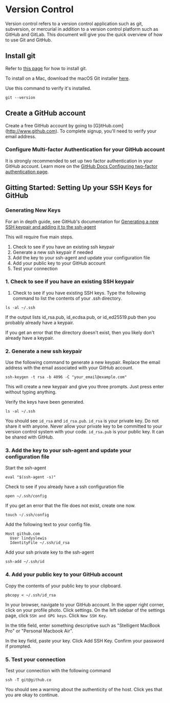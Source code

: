 # Version Control

Version control refers to a version control application such as git, subversion, or mercurial in addition to a version control platform such as GitHub and GitLab.  This document will give you the quick overview of how to use Git and GitHub.  

## Install git

Refer to [this page](https://git-scm.com/book/en/v2/Getting-Started-Installing-Git) for how to install git.  

To install on a Mac, download the macOS Git installer [here](https://git-scm.com/download/mac). 

Use this command to verify it's installed. 
```
git --version
```

## Create a GitHub account

Create a free GitHub account by going to [G]itHub.com](http://www.github.com).   To complete signup, you'll need to verify your email address.

### Configure Multi-factor Authentication for your GitHub account

It is strongly recommended to set up two factor authentication in your GitHub account.  Learn more on the [GitHub Docs Configuring two-factor authentication page](https://docs.github.com/en/authentication/securing-your-account-with-two-factor-authentication-2fa/configuring-two-factor-authentication). 

## Gitting Started: Setting Up your SSH Keys for GitHub

### Generating New Keys
For an in depth guide, see GitHub's documentation for [Generating a new SSH keypair and adding it to the ssh-agent](https://docs.github.com/en/authentication/connecting-to-github-with-ssh/generating-a-new-ssh-key-and-adding-it-to-the-ssh-agent)

This will require five main steps.
1. Check to see if you have an existing ssh keypair
1. Generate a new ssh keypair if needed
1. Add the key to your ssh-agent and update your configuration file
1. Add your public key to your GitHub account
1. Test your connection

### 1. Check to see if you have an existing SSH keypair

1. Check to see if you have existing SSH keys.  Type the following command to list the contents of your .ssh directory.  
```
ls -al ~/.ssh
```

If the output lists id_rsa.pub, id_ecdsa.pub, or id_ed25519.pub then you probably already have a keypair. 

If you get an error that the directory doesn't exist, then you likely don't already have a keypair. 

### 2. Generate a new ssh keypair

Use the following command to generate a new keypair. Replace the email address with the email associated with your GitHub account. 
```
ssh-keygen -t rsa -b 4096 -C "your_email@example.com"
```
This will create a new keypair and give you three prompts.  Just press enter without typing anything.  

Verify the keys have been generated.  
```
ls -al ~/.ssh
```

You should see `id_rsa` and `id_rsa.pub`.   `id_rsa` is your private key.  Do not share it with anyone.  Never allow your private key to be committed to your version control system with your code.  `id_rsa.pub` is your public key.  It can be shared with GitHub.  

### 3. Add the key to your ssh-agent and update your configuration file

Start the ssh-agent
```
eval "$(ssh-agent -s)" 
```

Check to see if you already have a ssh configuration file
```
open ~/.ssh/config
```

If you get an error that the file does not exist, create one now.
```
touch ~/.ssh/config
```

Add the following text to your config file.  
```
Host github.com
  User lindyslewis
  IdentityFile ~/.ssh/id_rsa
```

Add your ssh private key to the ssh-agent
```
ssh-add ~/.ssh/id
```

### 4. Add your public key to your GitHub account

Copy the contents of your public key to your clipboard. 
```
pbcopy < ~/.ssh/id_rsa
```

In your browser, navigate to your GitHub account.  In the upper right corner, click on your profile photo.  Click settings.  On the left sidebar of the settings page, click `SSH and GPG keys`.  Click `New SSH Key`.  

In the title field, enter something descriptive such as "Stelligent MacBook Pro" or "Personal Macbook Air".  

In the key field, paste your key. Click Add SSH Key. Confirm your password if prompted. 

### 5. Test your connection

Test your connection with the following command
```
ssh -T git@github.co
```

You should see a warning about the authenticity of the host.  Click yes that you are okay to continue.  